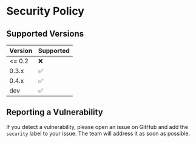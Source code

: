 <!--
Copyright (C) 2023 ANSYS, Inc. and/or its affiliates.
SPDX-License-Identifier: MIT


Permission is hereby granted, free of charge, to any person obtaining a copy
of this software and associated documentation files (the "Software"), to deal
in the Software without restriction, including without limitation the rights
to use, copy, modify, merge, publish, distribute, sublicense, and/or sell
copies of the Software, and to permit persons to whom the Software is
furnished to do so, subject to the following conditions:

The above copyright notice and this permission notice shall be included in all
copies or substantial portions of the Software.

THE SOFTWARE IS PROVIDED "AS IS", WITHOUT WARRANTY OF ANY KIND, EXPRESS OR
IMPLIED, INCLUDING BUT NOT LIMITED TO THE WARRANTIES OF MERCHANTABILITY,
FITNESS FOR A PARTICULAR PURPOSE AND NONINFRINGEMENT. IN NO EVENT SHALL THE
AUTHORS OR COPYRIGHT HOLDERS BE LIABLE FOR ANY CLAIM, DAMAGES OR OTHER
LIABILITY, WHETHER IN AN ACTION OF CONTRACT, TORT OR OTHERWISE, ARISING FROM,
OUT OF OR IN CONNECTION WITH THE SOFTWARE OR THE USE OR OTHER DEALINGS IN THE
SOFTWARE.
-->

# Security Policy

## Supported Versions

| Version | Supported          |
| ------- | ------------------ |
| <= 0.2  | :x:                |
| 0.3.x   | :white_check_mark: |
| 0.4.x   | :white_check_mark: |
| dev     | :white_check_mark: |

## Reporting a Vulnerability

If you detect a vulnerability, please open an issue on GitHub and add the
``security`` label to your issue. The team will address it as soon as possible.
